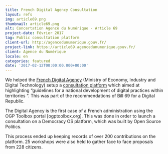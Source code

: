 ```yaml
---
title: French Digital Agency Consultation
layout: refs
img: article69.png
thumbnail: article69.png
alt: Concertation Agence du Numérique - Article 69
project-date: Février 2017
tag: Public consultation platform
client-url: http://agencedunumerique.gouv.fr/
project-link: https://article69.agencedunumerique.gouv.fr/
client: Agence du Numérique
locale: en
categories: featured
date: '2017-02-12T00:00:00.000+00:00'
---
```


We helped the [French Digital Agency](http://agencedunumerique.gouv.fr/) (Ministry of Economy, Industry and Digital Technology) setup a [consultation platform](https://article69.agencedunumerique.gouv.fr/) which aimed at highlighting “guidelines for a national development of digital practices within territories “. This was part of the recommendations of Bill 69 for a Digital Republic.

The Digital Agency is the first case of a French administration using the OGP Toolbox portal [ogptoolbox.org]. This was done in order to launch a consultation on a Democracy OS platform, which was built by Open Source Politics.

This process ended up keeping records of over 200 contributions on the platform. 25 workshops were also held to gather face to face proposals from 228 citizens.
